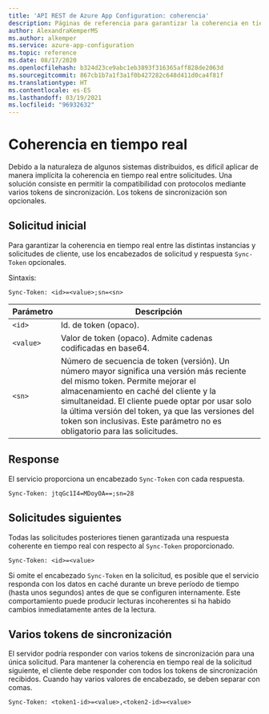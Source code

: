 ```yaml
---
title: 'API REST de Azure App Configuration: coherencia'
description: Páginas de referencia para garantizar la coherencia en tiempo real mediante la API REST de Azure App Configuration
author: AlexandraKemperMS
ms.author: alkemper
ms.service: azure-app-configuration
ms.topic: reference
ms.date: 08/17/2020
ms.openlocfilehash: b324d23ce9abc1eb3893f316365aff828de2063d
ms.sourcegitcommit: 867cb1b7a1f3a1f0b427282c648d411d0ca4f81f
ms.translationtype: HT
ms.contentlocale: es-ES
ms.lasthandoff: 03/19/2021
ms.locfileid: "96932632"
---
```

# <a name="real-time-consistency"></a>Coherencia en tiempo real

Debido a la naturaleza de algunos sistemas distribuidos, es difícil aplicar de manera implícita la coherencia en tiempo real entre solicitudes. Una solución consiste en permitir la compatibilidad con protocolos mediante varios tokens de sincronización. Los tokens de sincronización son opcionales.

## <a name="initial-request"></a>Solicitud inicial

Para garantizar la coherencia en tiempo real entre las distintas instancias y solicitudes de cliente, use los encabezados de solicitud y respuesta `Sync-Token` opcionales.

Sintaxis:

```http
Sync-Token: <id>=<value>;sn=<sn>
```

|Parámetro|Descripción|
|--|--|
| `<id>` | Id. de token (opaco). |
| `<value>` | Valor de token (opaco). Admite cadenas codificadas en base64. |
| `<sn>` | Número de secuencia de token (versión). Un número mayor significa una versión más reciente del mismo token. Permite mejorar el almacenamiento en caché del cliente y la simultaneidad. El cliente puede optar por usar solo la última versión del token, ya que las versiones del token son inclusivas. Este parámetro no es obligatorio para las solicitudes. |

## <a name="response"></a>Response

El servicio proporciona un encabezado `Sync-Token` con cada respuesta.

```http
Sync-Token: jtqGc1I4=MDoyOA==;sn=28
```

## <a name="subsequent-requests"></a>Solicitudes siguientes

Todas las solicitudes posteriores tienen garantizada una respuesta coherente en tiempo real con respecto al `Sync-Token` proporcionado.

```http
Sync-Token: <id>=<value>
```

Si omite el encabezado `Sync-Token` en la solicitud, es posible que el servicio responda con los datos en caché durante un breve período de tiempo (hasta unos segundos) antes de que se configuren internamente. Este comportamiento puede producir lecturas incoherentes si ha habido cambios inmediatamente antes de la lectura.

## <a name="multiple-sync-tokens"></a>Varios tokens de sincronización

El servidor podría responder con varios tokens de sincronización para una única solicitud. Para mantener la coherencia en tiempo real de la solicitud siguiente, el cliente debe responder con todos los tokens de sincronización recibidos. Cuando hay varios valores de encabezado, se deben separar con comas.

```http
Sync-Token: <token1-id>=<value>,<token2-id>=<value>
```
